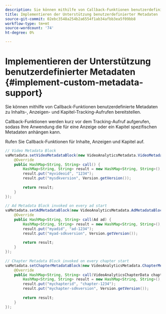 ```yaml
---
description: Sie können mithilfe von Callback-Funktionen benutzerdefinierte Metadaten zu Inhalts-, Anzeigen- und Kapitel-Tracking-Aufrufen bereitstellen.
title: Implementieren der Unterstützung benutzerdefinierter Metadaten
source-git-commit: 02ebc3548a254b2a6554f1ab34afbb3ea5f09bb8
workflow-type: tm+mt
source-wordcount: '74'
ht-degree: 0%

---
```


# Implementieren der Unterstützung benutzerdefinierter Metadaten {#implement-custom-metadata-support}

Sie können mithilfe von Callback-Funktionen benutzerdefinierte Metadaten zu Inhalts-, Anzeigen- und Kapitel-Tracking-Aufrufen bereitstellen.

Callback-Funktionen werden kurz vor dem Tracking-Aufruf aufgerufen, sodass Ihre Anwendung die für eine Anzeige oder ein Kapitel spezifischen Metadaten anhängen kann.

Rufen Sie Callback-Funktionen für Inhalte, Anzeigen und Kapitel auf.

```java
// Video Metadata Block 
vaMetadata.setVideoMetadataBlock(new VideoAnalyticsMetadata.VideoMetadataBlock() { 
    @Override 
    public HashMap<String, String> call() { 
        HashMap<String, String> result = new HashMap<String, String>(); 
        result.put("myvideoid", "1234"); 
        result.put("mysdkversion", Version.getVersion()); 
  
        return result; 
    } 
}); 
  
// Ad Metadata Block invoked on every ad start 
vaMetadata.setAdMetadataBlock(new VideoAnalyticsMetadata.AdMetadataBlock() { 
    @Override 
    public HashMap<String, String> call(Ad ad) { 
        HashMap<String, String> result = new HashMap<String, String>(); 
        result.put("myadid", "ad-1234"); 
        result.put("myad-sdkversion", Version.getVersion()); 
  
        return result; 
    } 
}); 
  
// Chapter Metadata Block invoked on every chapter start 
vaMetadata.setChapterMetadataBlock(new VideoAnalyticsMetadata.ChapterMetadataBlock() { 
    @Override 
    public HashMap<String, String> call(VideoAnalyticsChapterData chapter) { 
        HashMap<String, String> result = new HashMap<String, String>(); 
        result.put("mychapterid", "chapter-1234"); 
        result.put("mychapter-sdkversion", Version.getVersion()); 
  
        return result; 
    } 
});
```
